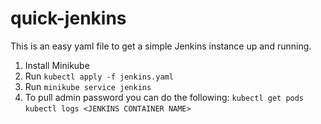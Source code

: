 # quick-jenkins

This is an easy yaml file to get a simple Jenkins instance up and running.
1. Install Minikube
2. Run ```kubectl apply -f jenkins.yaml```
3. Run ```minikube service jenkins```
4. To pull admin password you can do the following:
  ```kubectl get pods```
  ```kubectl logs <JENKINS CONTAINER NAME>```
